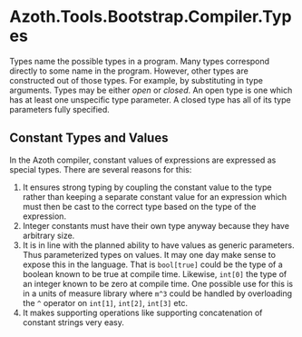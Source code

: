 # Azoth.Tools.Bootstrap.Compiler.Types

Types name the possible types in a program. Many types correspond directly to some name in the
program. However, other types are constructed out of those types. For example, by substituting in
type arguments. Types may be either *open* or *closed*. An open type is one which has at least one
unspecific type parameter. A closed type has all of its type parameters fully specified.

## Constant Types and Values

In the Azoth compiler, constant values of expressions are expressed as special types. There are
several reasons for this:

1. It ensures strong typing by coupling the constant value to the type rather than keeping a
   separate constant value for an expression which must then be cast to the correct type based on
   the type of the expression.
2. Integer constants must have their own type anyway because they have arbitrary size.
3. It is in line with the planned ability to have values as generic parameters. Thus parameterized
   types on values. It may one day make sense to expose this in the language. That is `bool[true]`
   could be the type of a boolean known to be true at compile time. Likewise, `int[0]` the type of
   an integer known to be zero at compile time. One possible use for this is in a units of measure
   library where `m^3` could be handled by overloading the `^` operator on `int[1]`, `int[2]`,
   `int[3]` etc.
4. It makes supporting operations like supporting concatenation of constant strings very easy.
